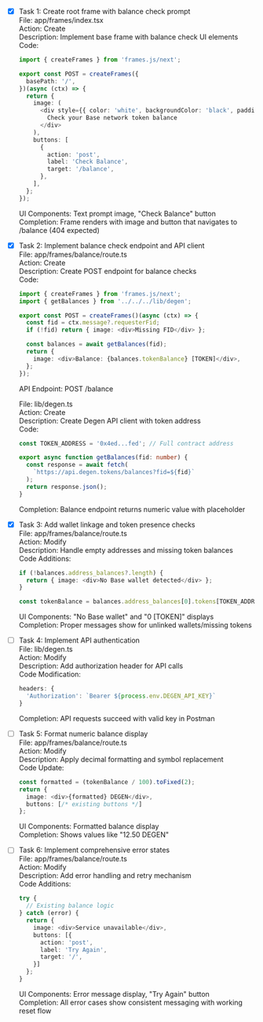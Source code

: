 - [x] Task 1: Create root frame with balance check prompt  
  File: app/frames/index.tsx  
  Action: Create  
  Description: Implement base frame with balance check UI elements  
  Code:  
  ```typescript
  import { createFrames } from 'frames.js/next';

  export const POST = createFrames({
    basePath: '/',
  })(async (ctx) => {
    return {
      image: (
        <div style={{ color: 'white', backgroundColor: 'black', padding: 20 }}>
          Check your Base network token balance
        </div>
      ),
      buttons: [
        {
          action: 'post',
          label: 'Check Balance',
          target: '/balance',
        },
      ],
    };
  });
  ```  
  UI Components: Text prompt image, "Check Balance" button  
  Completion: Frame renders with image and button that navigates to /balance (404 expected)

- [x] Task 2: Implement balance check endpoint and API client  
  File: app/frames/balance/route.ts  
  Action: Create  
  Description: Create POST endpoint for balance checks  
  Code:  
  ```typescript
  import { createFrames } from 'frames.js/next';
  import { getBalances } from '../../../lib/degen';

  export const POST = createFrames()(async (ctx) => {
    const fid = ctx.message?.requesterFid;
    if (!fid) return { image: <div>Missing FID</div> };

    const balances = await getBalances(fid);
    return {
      image: <div>Balance: {balances.tokenBalance} [TOKEN]</div>,
    };
  });
  ```  
  API Endpoint: POST /balance  

  File: lib/degen.ts  
  Action: Create  
  Description: Create Degen API client with token address  
  Code:  
  ```typescript
  const TOKEN_ADDRESS = '0x4ed...fed'; // Full contract address

  export async function getBalances(fid: number) {
    const response = await fetch(
      `https://api.degen.tokens/balances?fid=${fid}`
    );
    return response.json();
  }
  ```  
  Completion: Balance endpoint returns numeric value with placeholder

- [x] Task 3: Add wallet linkage and token presence checks  
  File: app/frames/balance/route.ts  
  Action: Modify  
  Description: Handle empty addresses and missing token balances  
  Code Additions:  
  ```typescript
  if (!balances.address_balances?.length) {
    return { image: <div>No Base wallet detected</div> };
  }
  
  const tokenBalance = balances.address_balances[0].tokens[TOKEN_ADDRESS] || 0;
  ```  
  UI Components: "No Base wallet" and "0 [TOKEN]" displays  
  Completion: Proper messages show for unlinked wallets/missing tokens

- [ ] Task 4: Implement API authentication  
  File: lib/degen.ts  
  Action: Modify  
  Description: Add authorization header for API calls  
  Code Modification:  
  ```typescript
  headers: {
    'Authorization': `Bearer ${process.env.DEGEN_API_KEY}`
  }
  ```  
  Completion: API requests succeed with valid key in Postman

- [ ] Task 5: Format numeric balance display  
  File: app/frames/balance/route.ts  
  Action: Modify  
  Description: Apply decimal formatting and symbol replacement  
  Code Update:  
  ```typescript
  const formatted = (tokenBalance / 100).toFixed(2);
  return {
    image: <div>{formatted} DEGEN</div>,
    buttons: [/* existing buttons */]
  };
  ```  
  UI Components: Formatted balance display  
  Completion: Shows values like "12.50 DEGEN"

- [ ] Task 6: Implement comprehensive error states  
  File: app/frames/balance/route.ts  
  Action: Modify  
  Description: Add error handling and retry mechanism  
  Code Additions:  
  ```typescript
  try {
    // Existing balance logic
  } catch (error) {
    return {
      image: <div>Service unavailable</div>,
      buttons: [{
        action: 'post',
        label: 'Try Again',
        target: '/',
      }]
    };
  }
  ```  
  UI Components: Error message display, "Try Again" button  
  Completion: All error cases show consistent messaging with working reset flow
